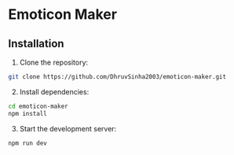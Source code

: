 # Emoticon Maker

## Installation

1. Clone the repository:

```bash
git clone https://github.com/DhruvSinha2003/emoticon-maker.git
```

2. Install dependencies:

```bash
cd emoticon-maker
npm install
```

3. Start the development server:

```bash
npm run dev
```
